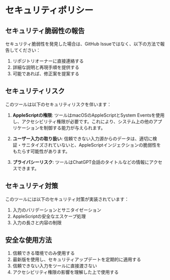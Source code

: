 # セキュリティポリシー

## セキュリティ脆弱性の報告

セキュリティ脆弱性を発見した場合は、GitHub Issueではなく、以下の方法で報告してください：

1. リポジトリオーナーに直接連絡する
2. 詳細な説明と再現手順を提供する
3. 可能であれば、修正案を提案する

## セキュリティリスク

このツールは以下のセキュリティリスクを伴います：

1. **AppleScriptの権限**: ツールはmacOSのAppleScriptとSystem Eventsを使用し、アクセシビリティ権限が必要です。これにより、システム上の他のアプリケーションを制御する能力が与えられます。

2. **ユーザー入力の取り扱い**: 信頼できない入力源からのデータは、適切に検証・サニタイズされていないと、AppleScriptインジェクションの脆弱性をもたらす可能性があります。

3. **プライバシーリスク**: ツールはChatGPT会話のタイトルなどの情報にアクセスできます。

## セキュリティ対策

このツールには以下のセキュリティ対策が実装されています：

1. 入力のバリデーションとサニタイゼーション
2. AppleScriptの安全なエスケープ処理
3. 入力の長さと内容の制限

## 安全な使用方法

1. 信頼できる環境でのみ使用する
2. 最新版を使用し、セキュリティアップデートを定期的に適用する
3. 信頼できない入力をツールに直接渡さない
4. アクセシビリティ権限の影響を理解した上で使用する
